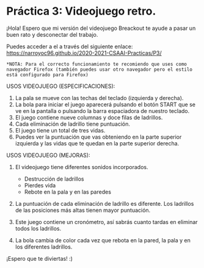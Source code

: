  # Práctica 3: Videojuego retro.


¡Hola! Espero que mi versión del videojuego Breackout te ayude a pasar un buen rato y desconectar del trabajo.

Puedes acceder a el a través del siguiente enlace: https://narroyoc96.github.io/2020-2021-CSAAI-Practicas/P3/

    *NOTA: Para el correcto funcionamiento te recomiendo que uses como navegador Firefox (también puedes usar otro navegador pero el estilo está configurado para Firefox)

USOS VIDEOJUEGO (ESPECIFICACIONES):

1. La pala se mueve con las techas del teclado (izquierda y derecha).
2. La bola para iniciar el juego aparecerá pulsando el botón START que se ve en la pantalla o pulsando la barra espaciadora de nuestro teclado.
3. El juego contiene nueve columnas y doce filas de ladrillos. 
4. Cada eliminación de ladrillo tiene puntuación.
5. El juego tiene un total de tres vidas.
6. Puedes ver la puntuación que vas obteniendo en la parte superior izquierda y las vidas que te quedan en la parte superior derecha.


USOS VIDEOJUEGO (MEJORAS):

1. El videojuego tiene diferentes sonidos incorporados.
    - Destrucción de ladrillos
    - Pierdes vida
    - Rebote en la pala y en las paredes

2. La puntuación de cada eliminación de ladrillo es diferente. Los ladrillos de las posiciones más altas tienen mayor puntuación.
3. Este juego contiene un cronómetro, así sabrás cuanto tardas en eliminar todos los ladrillos.
4. La bola cambia de color cada vez que rebota en la pared, la pala y en los diferentes ladrillos.

¡Espero que te diviertas! :)